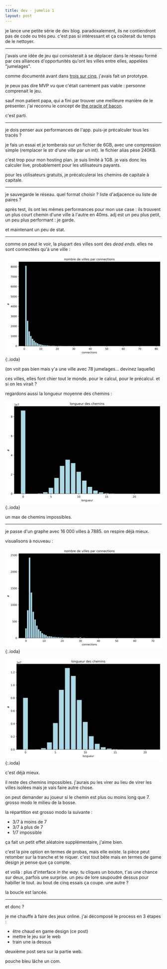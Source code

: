 ```yaml
---
title: dev - jumelio 1
layout: post
---
```


je lance une petite série de dev blog.
paradoxalement, ils ne contiendront pas de code ou très peu.
c'est pas si intéressant et ça coûterait du temps de le nettoyer.

---

j'avais une idée de jeu qui consisterait à se déplacer dans le réseau formé
par ces alliances d'opportunités qu'ont les villes entre elles,
appelées "jumelages".

comme documenté avant dans [trois sur cinq](https://le.guide/2023/10/29/trois_sur_cinq.html),
j'avais fait un prototype.

je peux pas dire MVP vu que c'était carrément pas viable :
personne comprenait le jeu.

sauf mon patient papa, qui a fini par trouver une meilleure manière de le présenter.
j'ai reconnu le concept de [the oracle of bacon](https://www.oracleofbacon.org/).

c'est parti.

---

je dois penser aux performances de l'app. puis-je précalculer tous les tracés ?

je fais un essai et je tomberais sur un fichier de 6GB, avec une compression simple (remplacer le str d'une ville par un int).
le fichier alias pèse 240KB.

c'est trop pour mon hosting plan. 
je suis limité à 1GB.
je vais donc les calculer live, probablement pour les utilisateurs payants.

pour les utilisateurs gratuits, je précalculerai les chemins de capitale à capitale.

---

je sauvegarde le réseau. quel format choisir ? liste d'adjacence ou liste de paires ?

après test, ils ont les mêmes performances pour mon use case :
ils trouvent un plus court chemin d'une ville à l'autre en 40ms.
adj est un peu plus petit, un peu plus performant : je garde.

et maintenant un peu de stat.

---

comme on peut le voir, la plupart des villes sont des _dead ends_.
elles ne sont connectées qu'à une ville :

![jumelio1.png](/img/jumelio/jumelio1.png)
{:.ioda}

(on voit pas bien mais y'a une ville avec 78 jumelages... devinez laquelle)

ces villes, elles font chier tout le monde.
pour le calcul, pour le précalcul.
et si on les virait ?

regardons aussi la longueur moyenne des chemins :

![jumelio2.png](/img/jumelio/jumelio2.png)
{:.ioda}

un max de chemins impossibles.

---

je passe d'un graphe avec 16 000 villes à 7885.
on respire déjà mieux.

visualisons à nouveau :

![jumelio3.png](/img/jumelio/jumelio3.png)
{:.ioda}

![jumelio4.png](/img/jumelio/jumelio4.png)
{:.ioda}

c'est déjà mieux.

il reste des chemins impossibles.
j'aurais pu les virer au lieu de virer les villes isolées mais je vais faire autre chose.

on peut demander au joueur si le chemin est plus ou moins long que 7.
grosso modo le milieu de la bosse.

la répartition est grosso modo la suivante :

- 3/7 à moins de 7
- 3/7 à plus de 7
- 1/7 impossible

ça fait un petit effet aléatoire supplémentaire, j'aime bien.

c'est la pire option en termes de probas, mais elle existe.
la pièce peut retomber sur la tranche et te niquer.
c'est tout bête mais en termes de game design je pense que ça compte.

et voilà : plus d'interface _in the way_.
tu cliques un bouton, t'as une chance sur deux, parfois une surprise.
un peu de lore saupoudré dessus pour habiller le tout.
au bout de cinq essais ça coupe. une autre ?

la boucle est lancée.

---

et donc ?

je me chauffe à faire des jeux online.
j'ai décomposé le process en 3 étapes :

- être chaud en game design (ce post)
- mettre le jeu sur le web
- train une ia dessus

deuxième post sera sur la partie web.

pouche bleu lâche un com.
